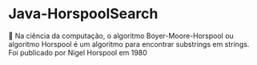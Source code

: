 # Java-HorspoolSearch
:herb: Na ciência da computação, o algoritmo Boyer-Moore-Horspool ou algoritmo Horspool é um algoritmo para encontrar substrings em strings. Foi publicado por Nigel Horspool em 1980

